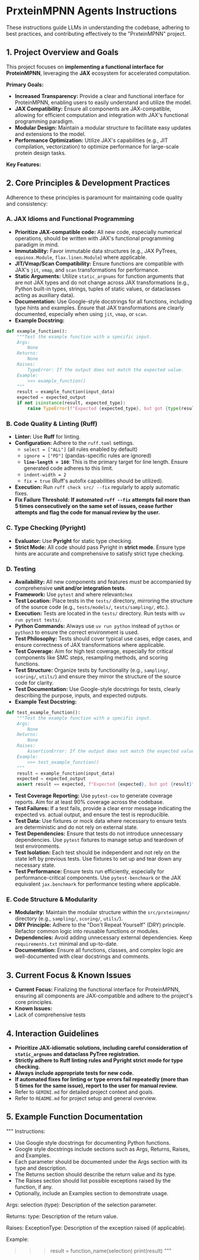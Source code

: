 # PrxteinMPNN Agents Instructions

These instructions guide LLMs in understanding the codebase, adhering to best practices, and contributing effectively to the "PrxteinMPNN" project.

## 1. Project Overview and Goals

This project focuses on **implementing a functional interface for ProteinMPNN**, leveraging the **JAX** ecosystem for accelerated computation.

**Primary Goals:**

* **Increased Transparency:** Provide a clear and functional interface for ProteinMPNN, enabling users to easily understand and utilize the model.
* **JAX Compatibility:** Ensure all components are JAX-compatible, allowing for efficient computation and integration with JAX's functional programming paradigm.
* **Modular Design:** Maintain a modular structure to facilitate easy updates and extensions to the model.
* **Performance Optimization:** Utilize JAX's capabilities (e.g., JIT compilation, vectorization) to optimize performance for large-scale protein design tasks.

**Key Features:**

## 2. Core Principles & Development Practices

Adherence to these principles is paramount for maintaining code quality and consistency:

### A. JAX Idioms and Functional Programming

* **Prioritize JAX-compatible code:** All new code, especially numerical operations, should be written with JAX's functional programming paradigm in mind.
* **Immutability:** Favor immutable data structures (e.g., JAX PyTrees, `equinox.Module`, `flax.linen.Module`) where applicable.
* **JIT/Vmap/Scan Compatibility:** Ensure functions are compatible with JAX's `jit`, `vmap`, and `scan` transformations for performance.
* **Static Arguments:** Utilize `static_argnums` for function arguments that are not JAX types and do not change across JAX transformations (e.g., Python built-in types, strings, tuples of static values, or dataclasses acting as auxiliary data).
* **Documentation:** Use Google-style docstrings for all functions, including type hints and examples. Ensure that JAX transformations are clearly documented, especially when using `jit`, `vmap`, or `scan`.
* **Example  Docstring:**

```python
def example_function():
    """Test the example function with a specific input.
    Args:
        None
    Returns:
        None
    Raises:
        TypeError: If the output does not match the expected value.
    Example:
        >>> example_function()
    """
    result = example_function(input_data)
    expected = expected_output
    if not isinstance(result, expected_type):
        raise TypeError(f"Expected {expected_type}, but got {type(result)}")
```

### B. Code Quality & Linting (Ruff)

* **Linter:** Use **Ruff** for linting.
* **Configuration:** Adhere to the `ruff.toml` settings.
  * `select = ["ALL"]` (all rules enabled by default)
  * `ignore = ["PD"]` (pandas-specific rules are ignored)
  * **`line-length = 100`**: This is the primary target for line length. Ensure generated code adheres to this limit.
  * `indent-width = 2`
  * `fix = true` (Ruff's autofix capabilities should be utilized).
* **Execution:** Run `ruff check src/ --fix` regularly to apply automatic fixes.
* **Fix Failure Threshold:** **If automated `ruff --fix` attempts fail more than 5 times consecutively on the same set of issues, cease further attempts and flag the code for manual review by the user.**

### C. Type Checking (Pyright)

* **Evaluator:** Use **Pyright** for static type checking.
* **Strict Mode:** All code should pass Pyright in **strict mode**. Ensure type hints are accurate and comprehensive to satisfy strict type checking.

### D. Testing

* **Availability:** All new components and features *must* be accompanied by comprehensive **unit and/or integration tests**.
* **Framework:** Use `pytest` and where relevant`chex`
* **Test Location:** Place tests in the `tests/` directory, mirroring the structure of the source code (e.g., `tests/models/`, `tests/sampling/`, etc.).
* **Execution:** Tests are located in the `tests/` directory. Run tests with `uv run pytest tests/`.
* **Python Commands:** Always use `uv run python` instead of `python` or `python3` to ensure the correct environment is used.
* **Test Philosophy:** Tests should cover typical use cases, edge cases, and ensure correctness of JAX transformations where applicable.
* **Test Coverage:** Aim for high test coverage, especially for critical components like SMC steps, resampling methods, and scoring functions.
* **Test Structure:** Organize tests by functionality (e.g., `sampling/`, `scoring/`, `utils/`) and ensure they mirror the structure of the source code for clarity.
* **Test Documentation:** Use Google-style docstrings for tests, clearly describing the purpose, inputs, and expected outputs.
* **Example Test Docstring:**

```python
def test_example_function():
    """Test the example function with a specific input.
    Args:
        None
    Returns:
        None
    Raises:
        AssertionError: If the output does not match the expected value. 
    Example:
        >>> test_example_function()
    """
    result = example_function(input_data)
    expected = expected_output
    assert result == expected, f"Expected {expected}, but got {result}"
```

* **Test Coverage Reporting:** Use `pytest-cov` to generate coverage reports. Aim for at least 90% coverage across the codebase.
* **Test Failures:** If a test fails, provide a clear error message indicating the expected vs. actual output, and ensure the test is reproducible.
* **Test Data:** Use fixtures or mock data where necessary to ensure tests are deterministic and do not rely on external state.
* **Test Dependencies:** Ensure that tests do not introduce unnecessary dependencies. Use `pytest` fixtures to manage setup and teardown of test environments.
* **Test Isolation:** Each test should be independent and not rely on the state left by previous tests. Use fixtures to set up and tear down any necessary state.
* **Test Performance:** Ensure tests run efficiently, especially for performance-critical components. Use `pytest-benchmark` or the JAX equivalent `jax.benchmark` for performance testing where applicable.

### E. Code Structure & Modularity

* **Modularity:** Maintain the modular structure within the `src/prxteinmpnn/` directory (e.g., `sampling/`, `scoring/`, `utils/`).
* **DRY Principle:** Adhere to the "Don't Repeat Yourself" (DRY) principle. Refactor common logic into reusable functions or modules.
* **Dependencies:** Avoid adding unnecessary external dependencies. Keep `requirements.txt` minimal and up-to-date.
* **Documentation:** Ensure all functions, classes, and complex logic are well-documented with clear docstrings and comments.

## 3. Current Focus & Known Issues

* **Current Focus:** Finalizing the functional interface for ProteinMPNN, ensuring all components are JAX-compatible and adhere to the project's core principles.
* **Known Issues:**
* Lack of comprehensive tests

## 4. Interaction Guidelines

* **Prioritize JAX-idiomatic solutions, including careful consideration of `static_argnums` and dataclass PyTree registration.**
* **Strictly adhere to Ruff linting rules and Pyright strict mode for type checking.**
* **Always include appropriate tests for new code.**
* **If automated fixes for linting or type errors fail repeatedly (more than 5 times for the same issue), report to the user for manual review.**
* Refer to `GEMINI.md` for detailed project context and goals.
* Refer to `README.md` for project setup and general overview.

## 5. Example Function Documentation

"""
Instructions:
* Use Google style docstrings for documenting Python functions.
* Google style docstrings include sections such as Args, Returns, Raises, and Examples.
* Each parameter should be documented under the Args section with its type and description.
* The Returns section should describe the return value and its type.
* The Raises section should list possible exceptions raised by the function, if any.
* Optionally, include an Examples section to demonstrate usage.

Args:
  selection (type): Description of the selection parameter.

Returns:
  type: Description of the return value.

Raises:
  ExceptionType: Description of the exception raised (if applicable).

Example:
  >>> result = function_name(selection)
  >>> print(result)
"""
